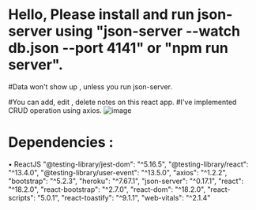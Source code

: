 # Hello, Please install and run json-server using "json-server --watch db.json --port 4141" or "npm run server".

#Data won't show up , unless you run json-server.


#You can add, edit , delete notes on this react app.
#I've implemented CRUD operation using axios.
![image](https://user-images.githubusercontent.com/100615776/211977681-a9b5d3ed-dd6f-4e1f-a37a-bade3b0815de.png)


# Dependencies :
• ReactJS
    "@testing-library/jest-dom": "^5.16.5",
    "@testing-library/react": "^13.4.0",
    "@testing-library/user-event": "^13.5.0",
    "axios": "^1.2.2",
    "bootstrap": "^5.2.3",
    "heroku": "^7.67.1",
    "json-server": "^0.17.1",
    "react": "^18.2.0",
    "react-bootstrap": "^2.7.0",
    "react-dom": "^18.2.0",
    "react-scripts": "5.0.1",
    "react-toastify": "^9.1.1",
    "web-vitals": "^2.1.4"
